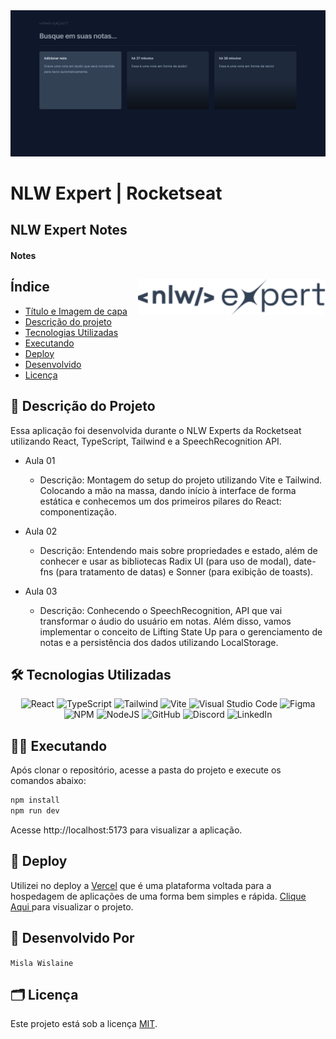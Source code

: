<img src="./src/assets/notes-print.png" alt="NLW Expert Notes">

# NLW Expert | Rocketseat

## NLW Expert Notes

#### Notes

<div style="display: inline_block">

<img src="./src/assets/logo-nlw-expert.svg" width="300px" align="right"/>

## Índice

- [Título e Imagem de capa](#nlw-expert-notes)
- [Descrição do projeto](#-descrição-do-projeto)
- [Tecnologias Utilizadas](#-tecnologias-utilizadas)
- [Executando](#-executando)
- [Deploy](#-deploy)
- [Desenvolvido](#-desenvolvido-por)
- [Licença](#%EF%B8%8F-licença)

</div>

## 📄 Descrição do Projeto

Essa aplicação foi desenvolvida durante o NLW Experts da Rocketseat utilizando React, TypeScript, Tailwind e a SpeechRecognition API.

- Aula 01
    - Descrição: Montagem do setup do projeto utilizando Vite e Tailwind. Colocando a mão na massa, dando início à interface de forma estática e conhecemos um dos primeiros pilares do React: componentização.
    
- Aula 02
    - Descrição: Entendendo mais sobre propriedades e estado, além de conhecer e usar as bibliotecas Radix UI (para uso de modal), date-fns (para tratamento de datas) e Sonner (para exibição de toasts).
    
- Aula 03
    - Descrição: Conhecendo o SpeechRecognition, API que vai transformar o áudio do usuário em notas. Além disso, vamos implementar o conceito de Lifting State Up para o gerenciamento de notas e a persistência dos dados utilizando LocalStorage.
    

## 🛠 Tecnologias Utilizadas

<div align="center">
    <img alt="React" src="https://img.shields.io/badge/react-%2320232a.svg?style=for-the-badge&logo=react&logoColor=%2361DAFB">
    <img alt="TypeScript" src="https://img.shields.io/badge/typescript-%23007ACC.svg?style=for-the-badge&logo=typescript&logoColor=white">
    <img alt="Tailwind" src="https://img.shields.io/badge/tailwindcss-%2338B2AC.svg?style=for-the-badge&logo=tailwind-css&logoColor=white">
    <img alt="Vite" src="https://img.shields.io/badge/vite-%23646CFF.svg?style=for-the-badge&logo=vite&logoColor=white">
    <img alt="Visual Studio Code" src="https://img.shields.io/badge/Visual%20Studio%20Code-0078d7.svg?style=for-the-badge&logo=visual-studio-code&logoColor=white">
    <img alt="Figma" src="https://img.shields.io/badge/figma-%23F24E1E.svg?style=for-the-badge&logo=figma&logoColor=white">
    <img alt="NPM" src="https://img.shields.io/badge/NPM-%23CB3837.svg?style=for-the-badge&logo=npm&logoColor=white">
    <img alt="NodeJS" src="https://img.shields.io/badge/node.js-6DA55F?style=for-the-badge&logo=node.js&logoColor=white">
    <img alt="GitHub" src="https://img.shields.io/badge/github-%23121011.svg?style=for-the-badge&logo=github&logoColor=white">
    <img alt="Discord" src="https://img.shields.io/badge/Discord-%235865F2.svg?style=for-the-badge&logo=discord&logoColor=white">
    <img alt="LinkedIn" src="https://img.shields.io/badge/linkedin-%230077B5.svg?style=for-the-badge&logo=linkedin&logoColor=white">
</div>

## 👩‍💻 Executando 

Após clonar o repositório, acesse a pasta do projeto e execute os comandos abaixo:

```sh
npm install 
npm run dev
```

Acesse http://localhost:5173 para visualizar a aplicação.

## 🚀 Deploy

Utilizei no deploy a [Vercel](https://vercel.com/) que é uma plataforma voltada para a hospedagem de aplicações de uma forma bem simples e rápida. <a href= "https://nlw-expert-notes-zeta.vercel.app/" target="_blank"> Clique Aqui </a> para visualizar o projeto.

## 🚧 Desenvolvido Por 
`Misla Wislaine` 

## 🗂️ Licença

Este projeto está sob a licença [MIT](LICENSE).